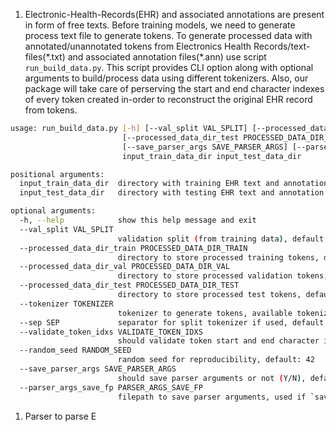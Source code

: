 1. Electronic-Health-Records(EHR) and associated annotations are present in form of free texts. Before training models, we need to generate process text file to generate tokens. To generate processed data with annotated/unannotated tokens from Electronics Health Records/text-files(\*.txt) and associated annotation files(\*.ann) use script `run_build_data.py`. This script provides CLI option along with optional arguments to build/process data using different tokenizers. Also, our package will take care of perserving the start and end character indexes of every token created in-order to reconstruct the original EHR record from tokens. 

```bash
usage: run_build_data.py [-h] [--val_split VAL_SPLIT] [--processed_data_dir_train PROCESSED_DATA_DIR_TRAIN] [--processed_data_dir_val PROCESSED_DATA_DIR_VAL]
                         [--processed_data_dir_test PROCESSED_DATA_DIR_TEST] [--tokenizer TOKENIZER] [--sep SEP] [--validate_token_idxs VALIDATE_TOKEN_IDXS] [--random_seed RANDOM_SEED]
                         [--save_parser_args SAVE_PARSER_ARGS] [--parser_args_save_fp PARSER_ARGS_SAVE_FP]
                         input_train_data_dir input_test_data_dir

positional arguments:
  input_train_data_dir  directory with training EHR text and annotation files
  input_test_data_dir   directory with testing EHR text and annotation files

optional arguments:
  -h, --help            show this help message and exit
  --val_split VAL_SPLIT
                        validation split (from training data), default: 0.1
  --processed_data_dir_train PROCESSED_DATA_DIR_TRAIN
                        directory to store processed training tokens, default: processed/train
  --processed_data_dir_val PROCESSED_DATA_DIR_VAL
                        directory to store processed validation tokens, default: processed/val
  --processed_data_dir_test PROCESSED_DATA_DIR_TEST
                        directory to store processed test tokens, default: processed/test
  --tokenizer TOKENIZER
                        tokenizer to generate tokens, available tokenizers: [split, nltk, scispacy], default tokenizer: nltk
  --sep SEP             separator for split tokenizer if used, default: ` `
  --validate_token_idxs VALIDATE_TOKEN_IDXS
                        should validate token start and end character indexes (sanity check) or not (Y/N), default: Y
  --random_seed RANDOM_SEED
                        random seed for reproducibility, default: 42
  --save_parser_args SAVE_PARSER_ARGS
                        should save parser arguments or not (Y/N), default: Y
  --parser_args_save_fp PARSER_ARGS_SAVE_FP
                        filepath to save parser arguments, used if `save_parser_args` is set as `Y`, default: run_build_data_{current_time}_parser_args.yaml
```
1. Parser to parse E